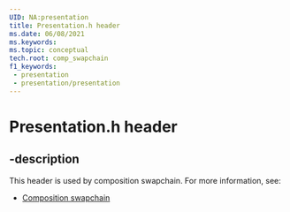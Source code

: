 ```yaml
---
UID: NA:presentation
title: Presentation.h header
ms.date: 06/08/2021
ms.keywords: 
ms.topic: conceptual
tech.root: comp_swapchain
f1_keywords:
 - presentation
 - presentation/presentation
---
```


# Presentation.h header


## -description

This header is used by composition swapchain. For more information, see:

- [Composition swapchain](../_comp_swapchain/index.md)

